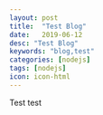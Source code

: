 ```yaml
---
layout: post
title:  "Test Blog"
date:   2019-06-12
desc: "Test Blog"
keywords: "blog,test"
categories: [nodejs]
tags: [nodejs]
icon: icon-html
---
```


Test test
